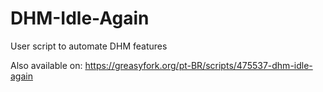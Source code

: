 # DHM-Idle-Again
User script to automate DHM features

Also available on: https://greasyfork.org/pt-BR/scripts/475537-dhm-idle-again
